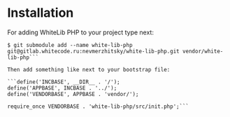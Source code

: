 # Installation

For adding WhiteLib PHP to your project type next:

```$ cd /root/of/your/git/project
$ git submodule add --name white-lib-php git@gitlab.whitecode.ru:nevmerzhitsky/white-lib-php.git vendor/white-lib-php```

Then add something like next to your bootstrap file:

```define('INCBASE', __DIR__ . '/');
define('APPBASE', INCBASE . '../');
define('VENDORBASE', APPBASE . 'vendor/');

require_once VENDORBASE . 'white-lib-php/src/init.php';```

